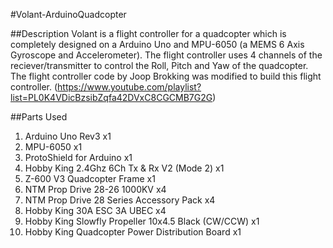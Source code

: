 #Volant-ArduinoQuadcopter

##Description
Volant is a flight controller for a quadcopter which is completely designed on a Arduino Uno and MPU-6050 (a MEMS 6 Axis Gyroscope and Accelerometer). The flight controller uses 4 channels of the reciever/transmitter to control the Roll, Pitch and Yaw of the quadcopter.
The flight controller code by Joop Brokking was modified to build this flight controller.
(https://www.youtube.com/playlist?list=PL0K4VDicBzsibZqfa42DVxC8CGCMB7G2G)

##Parts Used
1.  Arduino Uno Rev3                                   x1
2.  MPU-6050                                           x1
3.  ProtoShield for Arduino                            x1
4.  Hobby King 2.4Ghz 6Ch Tx & Rx V2 (Mode 2)          x1
5.  Z-600 V3 Quadcopter Frame                          x1
6.  NTM Prop Drive 28-26 1000KV                        x4
7.  NTM Prop Drive 28 Series Accessory Pack            x4
8.  Hobby King 30A ESC 3A UBEC                         x4
9.  Hobby King Slowfly Propeller 10x4.5 Black (CW/CCW) x1
10. Hobby King Quadcopter Power Distribution Board     x1
